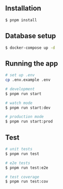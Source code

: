 ## Installation

```bash
$ pnpm install
```

## Database setup

```bash
$ docker-compose up -d
```

## Running the app

```bash
# set up .env
cp .env.example .env

# development
$ pnpm run start

# watch mode
$ pnpm run start:dev

# production mode
$ pnpm run start:prod
```

## Test

```bash
# unit tests
$ pnpm run test

# e2e tests
$ pnpm run test:e2e

# test coverage
$ pnpm run test:cov
```
